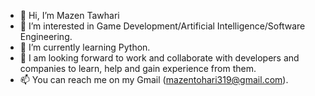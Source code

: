 - 👋 Hi, I’m Mazen Tawhari
- 👀 I’m interested in Game Development/Artificial Intelligence/Software Engineering.
- 🌱 I’m currently learning Python. 
- 💞️ I am looking forward to work and collaborate with developers and companies to learn, help and gain experience from them.
- 📫 You can reach me on my Gmail (mazentohari319@gmail.com).
